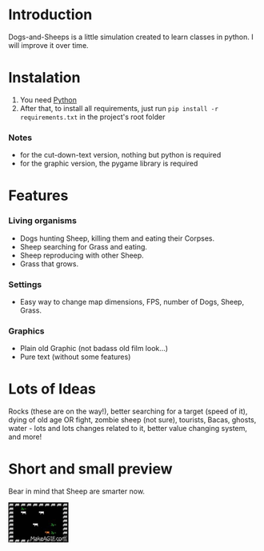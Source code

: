 # Introduction
Dogs-and-Sheeps is a little simulation created to learn classes in python. I will improve it over time.

# Instalation
1. You need [Python](https://www.python.org/)
1. After that, to install all requirements, just run `pip install -r requirements.txt` in the project's root folder
### Notes
 - for the cut-down-text version, nothing but python is required
 - for the graphic version, the pygame library is required

# Features
### Living organisms

 - Dogs hunting Sheep, killing them and eating their Corpses.
 - Sheep searching for Grass and eating.
 - Sheep reproducing with other Sheep.
 - Grass that grows.

### Settings

 - Easy way to change map dimensions, FPS, number of Dogs, Sheep, Grass.

### Graphics

 - Plain old Graphic (not badass old film look...)
 - Pure text (without some features)

# Lots of Ideas
Rocks (these are on the way!), better searching for a target (speed of it), dying of old age OR fight, zombie sheep (not sure), tourists, Bacas, ghosts, water - lots and lots changes related to it, better value changing system, and more!

# Short and small preview
Bear in mind that Sheep are smarter now.

![Screenshot](https://github.com/Brambor/Dogs-and-Sheeps/blob/master/stuff/pic/Dogs%26Sheeps.gif?raw=true "Screenshot")
